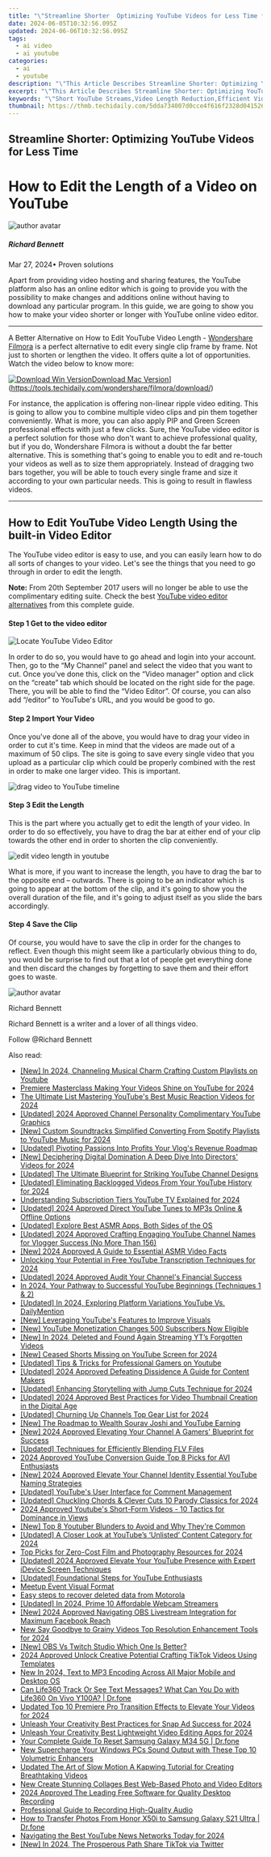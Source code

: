 ```yaml
---
title: "\"Streamline Shorter  Optimizing YouTube Videos for Less Time for 2024\""
date: 2024-06-05T10:32:56.095Z
updated: 2024-06-06T10:32:56.095Z
tags:
  - ai video
  - ai youtube
categories:
  - ai
  - youtube
description: "\"This Article Describes Streamline Shorter: Optimizing YouTube Videos for Less Time for 2024\""
excerpt: "\"This Article Describes Streamline Shorter: Optimizing YouTube Videos for Less Time for 2024\""
keywords: "\"Short YouTube Streams,Video Length Reduction,Efficient Video Editing,Quick YouTube Cuts,Optimal Video Structure,Shorter Video Guide,Time-Saving Content Creation\""
thumbnail: https://thmb.techidaily.com/5dda734007d0cce4f616f2328d041526d598c5a6fb318adf671f70aacd812852.jpg
---
```


## Streamline Shorter: Optimizing YouTube Videos for Less Time

# How to Edit the Length of a Video on YouTube

![author avatar](https://images.wondershare.com/filmora/article-images/richard-bennett.jpg)

##### Richard Bennett

 Mar 27, 2024• Proven solutions

Apart from providing video hosting and sharing features, the YouTube platform also has an online editor which is going to provide you with the possibility to make changes and additions online without having to download any particular program. In this guide, we are going to show you how to make your video shorter or longer with YouTube online video editor.

---

A Better Alternative on How to Edit YouTube Video Length - [Wondershare Filmora](https://tools.techidaily.com/wondershare/filmora/download/) is a perfect alternative to edit every single clip frame by frame. Not just to shorten or lengthen the video. It offers quite a lot of opportunities. Watch the video below to know more:

[![Download Win Version](https://images.wondershare.com/filmora/guide/download-btn-win.jpg)](https://tools.techidaily.com/wondershare/filmora/download/)[Download Mac Version](https://images.wondershare.com/filmora/guide/download-btn-mac.jpg)](https://tools.techidaily.com/wondershare/filmora/download/)

For instance, the application is offering non-linear ripple video editing. This is going to allow you to combine multiple video clips and pin them together conveniently. What is more, you can also apply PIP and Green Screen professional effects with just a few clicks. Sure, the YouTube video editor is a perfect solution for those who don't want to achieve professional quality, but if you do, Wondershare Filmora is without a doubt the far better alternative. This is something that's going to enable you to edit and re-touch your videos as well as to size them appropriately. Instead of dragging two bars together, you will be able to touch every single frame and size it according to your own particular needs. This is going to result in flawless videos.

---

## How to Edit YouTube Video Length Using the built-in Video Editor

The YouTube video editor is easy to use, and you can easily learn how to do all sorts of changes to your video. Let's see the things that you need to go through in order to edit the length.

**Note:** From 20th September 2017 users will no longer be able to use the complimentary editing suite. Check the best [YouTube video editor alternatives](https://tools.techidaily.com/wondershare/filmora/download/) from this complete guide.

#### Step 1 Get to the video editor

![Locate YouTube Video Editor](https://images.wondershare.com/filmora/article-images/add-music-to-youtube-video-6.jpg)

In order to do so, you would have to go ahead and login into your account. Then, go to the “My Channel” panel and select the video that you want to cut. Once you've done this, click on the “Video manager” option and click on the “create” tab which should be located on the right side for the page. There, you will be able to find the “Video Editor”. Of course, you can also add “/editor” to YouTube's URL, and you would be good to go.

#### Step 2 Import Your Video

Once you've done all of the above, you would have to drag your video in order to cut it's time. Keep in mind that the videos are made out of a maximum of 50 clips. The site is going to save every single video that you upload as a particular clip which could be properly combined with the rest in order to make one larger video. This is important.

![drag video to YouTube timeline](https://images.wondershare.com/filmora/article-images/drag-video-to-youtube-timeline.jpg)

#### Step 3 Edit the Length

This is the part where you actually get to edit the length of your video. In order to do so effectively, you have to drag the bar at either end of your clip towards the other end in order to shorten the clip conveniently.

![edit video length in youtube](https://images.wondershare.com/filmora/article-images/edit-video-length-in-youtube.jpg)

What is more, if you want to increase the length, you have to drag the bar to the opposite end – outwards. There is going to be an indicator which is going to appear at the bottom of the clip, and it's going to show you the overall duration of the file, and it's going to adjust itself as you slide the bars accordingly.

#### Step 4 Save the Clip

Of course, you would have to save the clip in order for the changes to reflect. Even though this might seem like a particularly obvious thing to do, you would be surprise to find out that a lot of people get everything done and then discard the changes by forgetting to save them and their effort goes to waste.

![author avatar](https://images.wondershare.com/filmora/article-images/richard-bennett.jpg)

Richard Bennett

Richard Bennett is a writer and a lover of all things video.

Follow @Richard Bennett

<span class="atpl-alsoreadstyle">Also read:</span>
<div><ul>
<li><a href="https://facebook-video-footage.techidaily.com/new-in-2024-channeling-musical-charm-crafting-custom-playlists-on-youtube/"><u>[New] In 2024, Channeling Musical Charm  Crafting Custom Playlists on Youtube</u></a></li>
<li><a href="https://facebook-video-footage.techidaily.com/premiere-masterclass-making-your-videos-shine-on-youtube-for-2024/"><u>Premiere Masterclass  Making Your Videos Shine on YouTube for 2024</u></a></li>
<li><a href="https://facebook-video-footage.techidaily.com/the-ultimate-list-mastering-youtubes-best-music-reaction-videos-for-2024/"><u>The Ultimate List  Mastering YouTube's Best Music Reaction Videos for 2024</u></a></li>
<li><a href="https://facebook-video-footage.techidaily.com/updated-2024-approved-channel-personality-complimentary-youtube-graphics/"><u>[Updated] 2024 Approved  Channel Personality  Complimentary YouTube Graphics</u></a></li>
<li><a href="https://facebook-video-footage.techidaily.com/new-custom-soundtracks-simplified-converting-from-spotify-playlists-to-youtube-music-for-2024/"><u>[New] Custom Soundtracks Simplified  Converting From Spotify Playlists to YouTube Music for 2024</u></a></li>
<li><a href="https://facebook-video-footage.techidaily.com/updated-pivoting-passions-into-profits-your-vlogs-revenue-roadmap/"><u>[Updated] Pivoting Passions Into Profits  Your Vlog's Revenue Roadmap</u></a></li>
<li><a href="https://facebook-video-footage.techidaily.com/new-deciphering-digital-domination-a-deep-dive-into-directors-videos-for-2024/"><u>[New] Deciphering Digital Domination  A Deep Dive Into Directors' Videos for 2024</u></a></li>
<li><a href="https://facebook-video-footage.techidaily.com/updated-the-ultimate-blueprint-for-striking-youtube-channel-designs/"><u>[Updated] The Ultimate Blueprint for Striking YouTube Channel Designs</u></a></li>
<li><a href="https://facebook-video-footage.techidaily.com/updated-eliminating-backlogged-videos-from-your-youtube-history-for-2024/"><u>[Updated] Eliminating Backlogged Videos From Your YouTube History for 2024</u></a></li>
<li><a href="https://facebook-video-footage.techidaily.com/understanding-subscription-tiers-youtube-tv-explained-for-2024/"><u>Understanding Subscription Tiers  YouTube TV Explained for 2024</u></a></li>
<li><a href="https://facebook-video-footage.techidaily.com/updated-2024-approved-direct-youtube-tunes-to-mp3s-online-and-offline-options/"><u>[Updated] 2024 Approved  Direct YouTube Tunes to MP3s  Online & Offline Options</u></a></li>
<li><a href="https://facebook-video-footage.techidaily.com/updated-explore-best-asmr-apps-both-sides-of-the-os/"><u>[Updated] Explore Best ASMR Apps, Both Sides of the OS</u></a></li>
<li><a href="https://facebook-video-footage.techidaily.com/updated-2024-approved-crafting-engaging-youtube-channel-names-for-vlogger-success-no-more-than-156/"><u>[Updated] 2024 Approved  Crafting Engaging YouTube Channel Names for Vlogger Success (No More Than 156)</u></a></li>
<li><a href="https://facebook-video-footage.techidaily.com/new-2024-approved-a-guide-to-essential-asmr-video-facts/"><u>[New] 2024 Approved  A Guide to Essential ASMR Video Facts</u></a></li>
<li><a href="https://facebook-video-footage.techidaily.com/unlocking-your-potential-in-free-youtube-transcription-techniques-for-2024/"><u>Unlocking Your Potential in Free YouTube Transcription Techniques for 2024</u></a></li>
<li><a href="https://facebook-video-footage.techidaily.com/updated-2024-approved-audit-your-channels-financial-success/"><u>[Updated] 2024 Approved  Audit Your Channel's Financial Success</u></a></li>
<li><a href="https://facebook-video-footage.techidaily.com/in-2024-your-pathway-to-successful-youtube-beginnings-techniques-1-and-2/"><u>In 2024, Your Pathway to Successful YouTube Beginnings (Techniques 1 & 2)</u></a></li>
<li><a href="https://facebook-video-footage.techidaily.com/updated-in-2024-exploring-platform-variations-youtube-vs-dailymention/"><u>[Updated] In 2024, Exploring Platform Variations  YouTube Vs. DailyMention</u></a></li>
<li><a href="https://facebook-video-footage.techidaily.com/new-leveraging-youtubes-features-to-improve-visuals/"><u>[New] Leveraging YouTube's Features to Improve Visuals</u></a></li>
<li><a href="https://facebook-video-footage.techidaily.com/new-youtube-monetization-changes-500-subscribers-now-eligible/"><u>[New] YouTube Monetization Changes  500 Subscribers Now Eligible</u></a></li>
<li><a href="https://facebook-video-footage.techidaily.com/new-in-2024-deleted-and-found-again-streaming-yts-forgotten-videos/"><u>[New] In 2024, Deleted and Found Again  Streaming YT’s Forgotten Videos</u></a></li>
<li><a href="https://facebook-video-footage.techidaily.com/new-ceased-shorts-missing-on-youtube-screen-for-2024/"><u>[New] Ceased  Shorts Missing on YouTube Screen for 2024</u></a></li>
<li><a href="https://facebook-video-footage.techidaily.com/updated-tips-and-tricks-for-professional-gamers-on-youtube/"><u>[Updated] Tips & Tricks for Professional Gamers on Youtube</u></a></li>
<li><a href="https://facebook-video-footage.techidaily.com/updated-2024-approved-defeating-dissidence-a-guide-for-content-makers/"><u>[Updated] 2024 Approved  Defeating Dissidence  A Guide for Content Makers</u></a></li>
<li><a href="https://facebook-video-footage.techidaily.com/updated-enhancing-storytelling-with-jump-cuts-technique-for-2024/"><u>[Updated] Enhancing Storytelling with Jump Cuts Technique for 2024</u></a></li>
<li><a href="https://facebook-video-footage.techidaily.com/updated-2024-approved-best-practices-for-video-thumbnail-creation-in-the-digital-age/"><u>[Updated] 2024 Approved  Best Practices for Video Thumbnail Creation in the Digital Age</u></a></li>
<li><a href="https://facebook-video-footage.techidaily.com/updated-churning-up-channels-top-gear-list-for-2024/"><u>[Updated] Churning Up Channels  Top Gear List for 2024</u></a></li>
<li><a href="https://facebook-video-footage.techidaily.com/new-the-roadmap-to-wealth-sourav-joshi-and-youtube-earning/"><u>[New] The Roadmap to Wealth  Sourav Joshi and YouTube Earning</u></a></li>
<li><a href="https://facebook-video-footage.techidaily.com/new-2024-approved-elevating-your-channel-a-gamers-blueprint-for-success/"><u>[New] 2024 Approved  Elevating Your Channel  A Gamers' Blueprint for Success</u></a></li>
<li><a href="https://facebook-video-footage.techidaily.com/updated-techniques-for-efficiently-blending-flv-files/"><u>[Updated] Techniques for Efficiently Blending FLV Files</u></a></li>
<li><a href="https://facebook-video-footage.techidaily.com/2024-approved-youtube-conversion-guide-top-8-picks-for-avi-enthusiasts/"><u>2024 Approved  YouTube Conversion Guide  Top 8 Picks for AVI Enthusiasts</u></a></li>
<li><a href="https://facebook-video-footage.techidaily.com/new-2024-approved-elevate-your-channel-identity-essential-youtube-naming-strategies/"><u>[New] 2024 Approved  Elevate Your Channel Identity  Essential YouTube Naming Strategies</u></a></li>
<li><a href="https://facebook-video-footage.techidaily.com/updated-youtubes-user-interface-for-comment-management/"><u>[Updated] YouTube's User Interface for Comment Management</u></a></li>
<li><a href="https://facebook-video-footage.techidaily.com/updated-chuckling-chords-and-clever-cuts-10-parody-classics-for-2024/"><u>[Updated] Chuckling Chords & Clever Cuts  10 Parody Classics for 2024</u></a></li>
<li><a href="https://facebook-video-footage.techidaily.com/2024-approved-youtubes-short-form-videos-10-tactics-for-dominance-in-views/"><u>2024 Approved  Youtube's Short-Form Videos - 10 Tactics for Dominance in Views</u></a></li>
<li><a href="https://facebook-video-footage.techidaily.com/new-top-8-youtuber-blunders-to-avoid-and-why-theyre-common/"><u>[New] Top 8 Youtuber Blunders to Avoid and Why They're Common</u></a></li>
<li><a href="https://facebook-video-footage.techidaily.com/updated-a-closer-look-at-youtubes-unlisted-content-category-for-2024/"><u>[Updated] A Closer Look at YouTube’s ‘Unlisted’ Content Category for 2024</u></a></li>
<li><a href="https://facebook-video-footage.techidaily.com/top-picks-for-zero-cost-film-and-photography-resources-for-2024/"><u>Top Picks for Zero-Cost Film and Photography Resources for 2024</u></a></li>
<li><a href="https://facebook-video-footage.techidaily.com/updated-2024-approved-elevate-your-youtube-presence-with-expert-idevice-screen-techniques/"><u>[Updated] 2024 Approved  Elevate Your YouTube Presence with Expert iDevice Screen Techniques</u></a></li>
<li><a href="https://facebook-video-footage.techidaily.com/updated-foundational-steps-for-youtube-enthusiasts/"><u>[Updated] Foundational Steps for YouTube Enthusiasts</u></a></li>
<li><a href="https://facebook-videos.techidaily.com/meetup-event-visual-format/"><u>Meetup Event Visual Format</u></a></li>
<li><a href="https://phone-solutions.techidaily.com/easy-steps-to-recover-deleted-data-from-motorola-by-fonelab-android-recover-data/"><u>Easy steps to recover deleted data from Motorola</u></a></li>
<li><a href="https://on-screen-recording.techidaily.com/updated-in-2024-prime-10-affordable-webcam-streamers/"><u>[Updated] In 2024, Prime 10 Affordable Webcam Streamers</u></a></li>
<li><a href="https://screen-video-capture.techidaily.com/new-2024-approved-navigating-obs-livestream-integration-for-maximum-facebook-reach/"><u>[New] 2024 Approved  Navigating OBS Livestream Integration for Maximum Facebook Reach</u></a></li>
<li><a href="https://ai-video-apps.techidaily.com/new-say-goodbye-to-grainy-videos-top-resolution-enhancement-tools-for-2024/"><u>New Say Goodbye to Grainy Videos Top Resolution Enhancement Tools for 2024</u></a></li>
<li><a href="https://video-capture.techidaily.com/new-obs-vs-twitch-studio-which-one-is-better/"><u>[New] OBS Vs Twitch Studio  Which One Is Better?</u></a></li>
<li><a href="https://tiktok-video-recordings.techidaily.com/2024-approved-unlock-creative-potential-crafting-tiktok-videos-using-templates/"><u>2024 Approved  Unlock Creative Potential  Crafting TikTok Videos Using Templates</u></a></li>
<li><a href="https://audio-shaping.techidaily.com/new-in-2024-text-to-mp3-encoding-across-all-major-mobile-and-desktop-os/"><u>New In 2024, Text to MP3 Encoding Across All Major Mobile and Desktop OS</u></a></li>
<li><a href="https://fake-location.techidaily.com/can-life360-track-or-see-text-messages-what-can-you-do-with-life360-on-vivo-y100a-drfone-by-drfone-virtual-android/"><u>Can Life360 Track Or See Text Messages? What Can You Do with Life360 On Vivo Y100A? | Dr.fone</u></a></li>
<li><a href="https://video-ai-editor.techidaily.com/updated-top-10-premiere-pro-transition-effects-to-elevate-your-videos-for-2024/"><u>Updated Top 10 Premiere Pro Transition Effects to Elevate Your Videos for 2024</u></a></li>
<li><a href="https://snapchat-videos.techidaily.com/unleash-your-creativity-best-practices-for-snap-ad-success-for-2024/"><u>Unleash Your Creativity  Best Practices for Snap Ad Success for 2024</u></a></li>
<li><a href="https://ai-video-apps.techidaily.com/unleash-your-creativity-best-lightweight-video-editing-apps-for-2024/"><u>Unleash Your Creativity Best Lightweight Video Editing Apps for 2024</u></a></li>
<li><a href="https://techidaily.com/your-complete-guide-to-reset-samsung-galaxy-m34-5g-drfone-by-drfone-reset-android-reset-android/"><u>Your Complete Guide To Reset Samsung Galaxy M34 5G | Dr.fone</u></a></li>
<li><a href="https://sound-optimizing.techidaily.com/new-supercharge-your-windows-pcs-sound-output-with-these-top-10-volumetric-enhancers/"><u>New Supercharge Your Windows PCs Sound Output with These Top 10 Volumetric Enhancers</u></a></li>
<li><a href="https://ai-driven-video-production.techidaily.com/updated-the-art-of-slow-motion-a-kapwing-tutorial-for-creating-breathtaking-videos/"><u>Updated The Art of Slow Motion A Kapwing Tutorial for Creating Breathtaking Videos</u></a></li>
<li><a href="https://ai-driven-video-production.techidaily.com/new-create-stunning-collages-best-web-based-photo-and-video-editors/"><u>New Create Stunning Collages Best Web-Based Photo and Video Editors</u></a></li>
<li><a href="https://screen-activity-recording.techidaily.com/2024-approved-the-leading-free-software-for-quality-desktop-recording/"><u>2024 Approved  The Leading Free Software for Quality Desktop Recording</u></a></li>
<li><a href="https://extra-lessons.techidaily.com/professional-guide-to-recording-high-quality-audio/"><u>Professional Guide to Recording High-Quality Audio</u></a></li>
<li><a href="https://android-transfer.techidaily.com/how-to-transfer-photos-from-honor-x50i-to-samsung-galaxy-s21-ultra-drfone-by-drfone-transfer-from-android-transfer-from-android/"><u>How to Transfer Photos From Honor X50i to Samsung Galaxy S21 Ultra | Dr.fone</u></a></li>
<li><a href="https://youtube-stream.techidaily.com/navigating-the-best-youtube-news-networks-today-for-2024/"><u>Navigating the Best YouTube News Networks Today for 2024</u></a></li>
<li><a href="https://twitter-videos.techidaily.com/new-in-2024-the-prosperous-path-share-tiktok-via-twitter/"><u>[New] In 2024, The Prosperous Path  Share TikTok via Twitter</u></a></li>
</ul></div>

<ins class="adsbygoogle"
      style="display:block"
      data-ad-client="ca-pub-7571918770474297"
      data-ad-slot="8358498916"
      data-ad-format="auto"
      data-full-width-responsive="true"></ins>